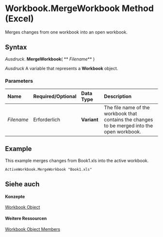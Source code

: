 
# Workbook.MergeWorkbook Method (Excel)

Merges changes from one workbook into an open workbook.


## Syntax

 _Ausdruck_. **MergeWorkbook**( ** _Filename_** )

 _Ausdruck_ A variable that represents a **Workbook** object.


### Parameters



|**Name**|**Required/Optional**|**Data Type**|**Description**|
|:-----|:-----|:-----|:-----|
| _Filename_|Erforderlich|**Variant**|The file name of the workbook that contains the changes to be merged into the open workbook.|

## Example

This example merges changes from Book1.xls into the active workbook.


```
ActiveWorkbook.MergeWorkbook "Book1.xls"
```


## Siehe auch


#### Konzepte


[Workbook Object](8c00aa60-c974-eed3-0812-3c9625eb0d4c.md)
#### Weitere Ressourcen


[Workbook Object Members](http://msdn.microsoft.com/library/dce102a3-25de-3ff4-2ce5-bc56e08baca7%28Office.15%29.aspx)
